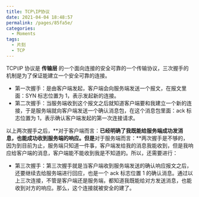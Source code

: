 ```yaml
---
title: TCP\IP协议
date: 2021-04-04 18:48:57
permalink: /pages/85fa5e/
categories:
  - Moments
tags:
  - 片刻
  - TCP
---
```


TCP\IP 协议是 **传输层** 的一个面向连接的安全可靠的一个传输协议，三次握手的机制是为了保证能建立一个安全可靠的连接。

- 第一次握手：是由客户端发起，客户端会向服务端发送一个报文，在报文里面：SYN 标志位置为 1，表示发起新的连接。
- 第二次握手：当服务端收到这个报文之后就知道客户端要和我建立一个新的连接，于是服务端就向客户端发送一个确认消息包，在这个消息包里面：ack 标志位置为 1，表示确认客户端发起的第一次连接请求。

以上两次握手之后，**对于客户端而言：**已经明确了我既能给服务端成功发消息，也能成功收到服务端的响应。但是**对于服务端而言：**两次握手是不够的，因为到目前为止，服务端只知道一件事，客户端发给我的消息我能收到，但是我响应给客户端的消息，客户端能不能收到我是不知道的。所以，还需要进行：

- 第三次握手：第三次握手就是当客户端收到服务端发送的确认响应报文之后，还要继续去给服务端进行回应，也是一个 ack 标志位置 1 的确认消息。通过以上三次连接，不管是客户端还是服务端，都知道我既能给对方发送消息，也能收到对方的响应。那么，这个连接就被安全的建了。
